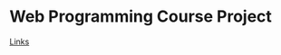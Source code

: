 
# Web Programming Course Project
[Links]([http://www.google.com](https://drive.google.com/file/d/1-X1xSKklmvyRcm1VWO2iu2JkvYArtwPl/view?usp=share_link))

